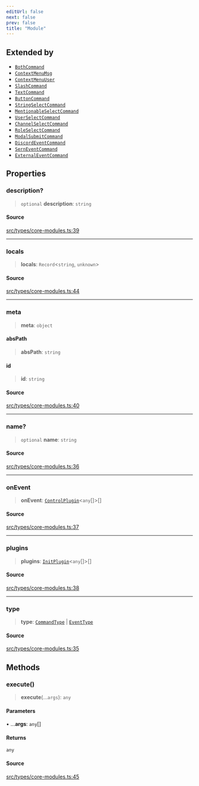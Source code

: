 ```yaml
---
editUrl: false
next: false
prev: false
title: "Module"
---
```


## Extended by

- [`BothCommand`](/v4/api/interfaces/bothcommand/)
- [`ContextMenuMsg`](/v4/api/interfaces/contextmenumsg/)
- [`ContextMenuUser`](/v4/api/interfaces/contextmenuuser/)
- [`SlashCommand`](/v4/api/interfaces/slashcommand/)
- [`TextCommand`](/v4/api/interfaces/textcommand/)
- [`ButtonCommand`](/v4/api/interfaces/buttoncommand/)
- [`StringSelectCommand`](/v4/api/interfaces/stringselectcommand/)
- [`MentionableSelectCommand`](/v4/api/interfaces/mentionableselectcommand/)
- [`UserSelectCommand`](/v4/api/interfaces/userselectcommand/)
- [`ChannelSelectCommand`](/v4/api/interfaces/channelselectcommand/)
- [`RoleSelectCommand`](/v4/api/interfaces/roleselectcommand/)
- [`ModalSubmitCommand`](/v4/api/interfaces/modalsubmitcommand/)
- [`DiscordEventCommand`](/v4/api/interfaces/discordeventcommand/)
- [`SernEventCommand`](/v4/api/interfaces/serneventcommand/)
- [`ExternalEventCommand`](/v4/api/interfaces/externaleventcommand/)

## Properties

### description?

> `optional` **description**: `string`

#### Source

[src/types/core-modules.ts:39](https://github.com/sern-handler/handler/blob/7c8e39defbafdd6312a04a2d30750d647a3ab22b/src/types/core-modules.ts#L39)

***

### locals

> **locals**: `Record`\<`string`, `unknown`\>

#### Source

[src/types/core-modules.ts:44](https://github.com/sern-handler/handler/blob/7c8e39defbafdd6312a04a2d30750d647a3ab22b/src/types/core-modules.ts#L44)

***

### meta

> **meta**: `object`

#### absPath

> **absPath**: `string`

#### id

> **id**: `string`

#### Source

[src/types/core-modules.ts:40](https://github.com/sern-handler/handler/blob/7c8e39defbafdd6312a04a2d30750d647a3ab22b/src/types/core-modules.ts#L40)

***

### name?

> `optional` **name**: `string`

#### Source

[src/types/core-modules.ts:36](https://github.com/sern-handler/handler/blob/7c8e39defbafdd6312a04a2d30750d647a3ab22b/src/types/core-modules.ts#L36)

***

### onEvent

> **onEvent**: [`ControlPlugin`](/v4/api/interfaces/controlplugin/)\<`any`[]\>[]

#### Source

[src/types/core-modules.ts:37](https://github.com/sern-handler/handler/blob/7c8e39defbafdd6312a04a2d30750d647a3ab22b/src/types/core-modules.ts#L37)

***

### plugins

> **plugins**: [`InitPlugin`](/v4/api/interfaces/initplugin/)\<`any`[]\>[]

#### Source

[src/types/core-modules.ts:38](https://github.com/sern-handler/handler/blob/7c8e39defbafdd6312a04a2d30750d647a3ab22b/src/types/core-modules.ts#L38)

***

### type

> **type**: [`CommandType`](/v4/api/enumerations/commandtype/) \| [`EventType`](/v4/api/enumerations/eventtype/)

#### Source

[src/types/core-modules.ts:35](https://github.com/sern-handler/handler/blob/7c8e39defbafdd6312a04a2d30750d647a3ab22b/src/types/core-modules.ts#L35)

## Methods

### execute()

> **execute**(...`args`): `any`

#### Parameters

• ...**args**: `any`[]

#### Returns

`any`

#### Source

[src/types/core-modules.ts:45](https://github.com/sern-handler/handler/blob/7c8e39defbafdd6312a04a2d30750d647a3ab22b/src/types/core-modules.ts#L45)
